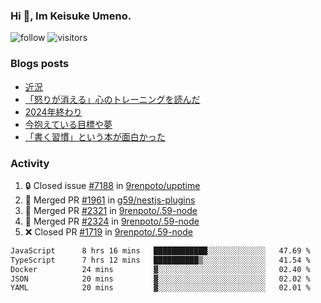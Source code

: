 ### Hi 👋, Im Keisuke Umeno.

<!--
**9renpoto/9renpoto** is a ✨ _special_ ✨ repository because its `README.md` (this file) appears on your GitHub profile.

Here are some ideas to get you started:

- 🔭 I’m currently working on ...
- 🌱 I’m currently learning ...
- 👯 I’m looking to collaborate on ...
- 🤔 I’m looking for help with ...
- 💬 Ask me about ...
- 📫 How to reach me: ...
- 😄 Pronouns: ...
- ⚡ Fun fact: ...
-->

![follow](https://img.shields.io/github/followers/9renpoto?label=Follow&style=social)
![visitors](https://komarev.com/ghpvc/?username=9renpoto&label=Profile%20views&color=0e75b6&style=flat)

### Blogs posts

<!-- BLOG-POST-LIST:START -->
- [近況](https://9renpoto.win/entry/2025/04/05/current_status)
- [「怒りが消える」心のトレーニングを読んだ](https://9renpoto.win/entry/2025/02/01/anger-management)
- [2024年終わり](https://9renpoto.win/entry/2024/12/31/2024-end)
- [今抱えている目標や夢](https://9renpoto.win/entry/2024/12/02/objective)
- [「書く習慣」という本が面白かった](https://9renpoto.win/entry/2024/11/11/leave_a_feeling_sad)
<!-- BLOG-POST-LIST:END -->

### Activity

<!--START_SECTION:activity-->
1. 🔒 Closed issue [#7188](https://github.com/9renpoto/upptime/issues/7188) in [9renpoto/upptime](https://github.com/9renpoto/upptime)
2. 🎉 Merged PR [#1961](https://github.com/g59/nestjs-plugins/pull/1961) in [g59/nestjs-plugins](https://github.com/g59/nestjs-plugins)
3. 🎉 Merged PR [#2321](https://github.com/9renpoto/.59-node/pull/2321) in [9renpoto/.59-node](https://github.com/9renpoto/.59-node)
4. 🎉 Merged PR [#2324](https://github.com/9renpoto/.59-node/pull/2324) in [9renpoto/.59-node](https://github.com/9renpoto/.59-node)
5. ❌ Closed PR [#1719](https://github.com/9renpoto/.59-node/pull/1719) in [9renpoto/.59-node](https://github.com/9renpoto/.59-node)
<!--END_SECTION:activity-->

<!--START_SECTION:waka-->

```txt
JavaScript      8 hrs 16 mins   ████████████░░░░░░░░░░░░░   47.69 %
TypeScript      7 hrs 12 mins   ██████████▒░░░░░░░░░░░░░░   41.54 %
Docker          24 mins         ▓░░░░░░░░░░░░░░░░░░░░░░░░   02.40 %
JSON            20 mins         ▓░░░░░░░░░░░░░░░░░░░░░░░░   02.02 %
YAML            20 mins         ▓░░░░░░░░░░░░░░░░░░░░░░░░   02.01 %
```

<!--END_SECTION:waka-->
